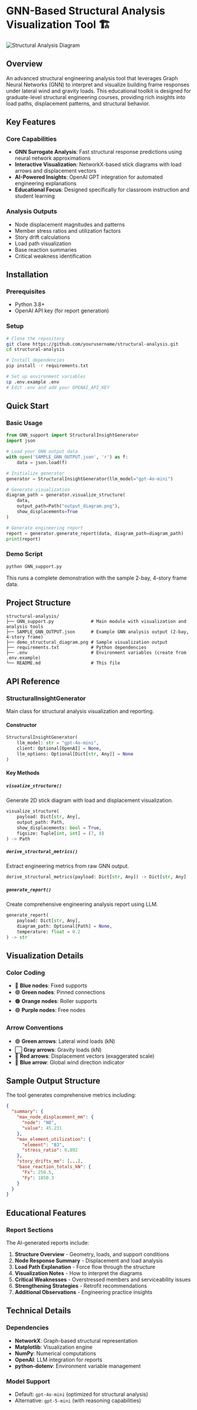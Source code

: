 # GNN-Based Structural Analysis Visualization Tool 🏗️

![Structural Analysis Diagram](demo_structural_diagram.png)

## Overview

An advanced structural engineering analysis tool that leverages Graph Neural Networks (GNN) to interpret and visualize building frame responses under lateral wind and gravity loads. This educational toolkit is designed for graduate-level structural engineering courses, providing rich insights into load paths, displacement patterns, and structural behavior.

## Key Features

### Core Capabilities
- **GNN Surrogate Analysis**: Fast structural response predictions using neural network approximations
- **Interactive Visualization**: NetworkX-based stick diagrams with load arrows and displacement vectors
- **AI-Powered Insights**: OpenAI GPT integration for automated engineering explanations
- **Educational Focus**: Designed specifically for classroom instruction and student learning

### Analysis Outputs
- Node displacement magnitudes and patterns
- Member stress ratios and utilization factors
- Story drift calculations
- Load path visualization
- Base reaction summaries
- Critical weakness identification

## Installation

### Prerequisites
- Python 3.8+
- OpenAI API key (for report generation)

### Setup
```bash
# Clone the repository
git clone https://github.com/yourusername/structural-analysis.git
cd structural-analysis

# Install dependencies
pip install -r requirements.txt

# Set up environment variables
cp .env.example .env
# Edit .env and add your OPENAI_API_KEY
```

## Quick Start

### Basic Usage
```python
from GNN_support import StructuralInsightGenerator
import json

# Load your GNN output data
with open('SAMPLE_GNN_OUTPUT.json', 'r') as f:
    data = json.load(f)

# Initialize generator
generator = StructuralInsightGenerator(llm_model="gpt-4o-mini")

# Generate visualization
diagram_path = generator.visualize_structure(
    data,
    output_path=Path("output_diagram.png"),
    show_displacements=True
)

# Generate engineering report
report = generator.generate_report(data, diagram_path=diagram_path)
print(report)
```

### Demo Script
```bash
python GNN_support.py
```
This runs a complete demonstration with the sample 2-bay, 4-story frame data.

## Project Structure

```
structural-analysis/
├── GNN_support.py              # Main module with visualization and analysis tools
├── SAMPLE_GNN_OUTPUT.json      # Example GNN analysis output (2-bay, 4-story frame)
├── demo_structural_diagram.png # Sample visualization output
├── requirements.txt            # Python dependencies
├── .env                        # Environment variables (create from .env.example)
└── README.md                   # This file
```

## API Reference

### StructuralInsightGenerator

Main class for structural analysis visualization and reporting.

#### Constructor
```python
StructuralInsightGenerator(
    llm_model: str = "gpt-4o-mini",
    client: Optional[OpenAI] = None,
    llm_options: Optional[Dict[str, Any]] = None
)
```

#### Key Methods

##### `visualize_structure()`
Generate 2D stick diagram with load and displacement visualization.
```python
visualize_structure(
    payload: Dict[str, Any],
    output_path: Path,
    show_displacements: bool = True,
    figsize: Tuple[int, int] = (7, 8)
) -> Path
```

##### `derive_structural_metrics()`
Extract engineering metrics from raw GNN output.
```python
derive_structural_metrics(payload: Dict[str, Any]) -> Dict[str, Any]
```

##### `generate_report()`
Create comprehensive engineering analysis report using LLM.
```python
generate_report(
    payload: Dict[str, Any],
    diagram_path: Optional[Path] = None,
    temperature: float = 0.2
) -> str
```

## Visualization Details

### Color Coding
- 🔵 **Blue nodes**: Fixed supports
- 🟢 **Green nodes**: Pinned connections
- 🟠 **Orange nodes**: Roller supports
- 🟣 **Purple nodes**: Free nodes

### Arrow Conventions
- 🟢 **Green arrows**: Lateral wind loads (kN)
- ⬜ **Gray arrows**: Gravity loads (kN)
- 🔴 **Red arrows**: Displacement vectors (exaggerated scale)
- 🔵 **Blue arrow**: Global wind direction indicator

## Sample Output Structure

The tool generates comprehensive metrics including:

```json
{
  "summary": {
    "max_node_displacement_mm": {
      "node": "N8",
      "value": 45.231
    },
    "max_element_utilization": {
      "element": "B3",
      "stress_ratio": 0.892
    },
    "story_drifts_mm": [...],
    "base_reaction_totals_kN": {
      "Fx": 250.5,
      "Fy": 1850.3
    }
  }
}
```

## Educational Features

### Report Sections
The AI-generated reports include:
1. **Structure Overview** - Geometry, loads, and support conditions
2. **Node Response Summary** - Displacement and load analysis
3. **Load Path Explanation** - Force flow through the structure
4. **Visualization Notes** - How to interpret the diagrams
5. **Critical Weaknesses** - Overstressed members and serviceability issues
6. **Strengthening Strategies** - Retrofit recommendations
7. **Additional Observations** - Engineering practice insights

## Technical Details

### Dependencies
- **NetworkX**: Graph-based structural representation
- **Matplotlib**: Visualization engine
- **NumPy**: Numerical computations
- **OpenAI**: LLM integration for reports
- **python-dotenv**: Environment variable management

### Model Support
- Default: `gpt-4o-mini` (optimized for structural analysis)
- Alternative: `gpt-5-mini` (with reasoning capabilities)